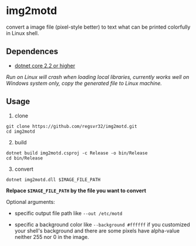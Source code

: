 # img2motd

convert a image file (pixel-style better) to text what can be printed colorfully in Linux shell.

## Dependences

* [dotnet core 2.2 or higher](https://dotnet.microsoft.com/download/dotnet-core/2.2)

*Run on Linux will crash when loading local libraries, currently works well on Windows system only, copy the generated file to Linux machine.*

## Usage

1. clone

```
git clone https://github.com/regsvr32/img2motd.git
cd img2motd
```

2. build

```
dotnet build img2motd.csproj -c Release -o bin/Release
cd bin/Release
```

3. convert

```
dotnet img2motd.dll $IMAGE_FILE_PATH
```

**Relpace `$IMAGE_FILE_PATH` by the file you want to convert**

Optional arguments:

* specific output file path like `--out /etc/motd`

* specific a background color like `--background #ffffff` if you customized your shell's background and there are some pixels have alpha-value neither 255 nor 0 in the image.